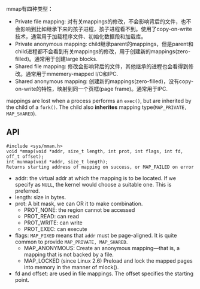 mmap有四种类型：
* Private file mapping: 对有关mappings的修改，不会影响背后的文件，也不会影响到比如继承下来的孩子进程，孩子进程看不到。使用了copy-on-write技术，通常用于加载程序文件、初始化数据段和加载库。
* Private anonymous mapping: child继承parent的mappings，但是parent和child进程都不会看到有关mappings的修改，用于创建新的mappings(zero-filled)。通常用于创建large blocks.
* Shared file mapping: 修改会影响背后的文件，其他继承的进程也会看得到修改。通常用于mmemery-mapped I/O和IPC.
* Shared anonymous mapping: 创建新的mappings(zero-filled)，没有copy-on-write的特性，映射到同一个页框(page frame)。通常用于IPC.

mappings are lost when a process performs an `exec()`, but are inherited by the child of a `fork()`. The child also **inherites** mapping type(`MAP_PRIVATE, MAP_SHARED`).

## API

```
#include <sys/mman.h>
void *mmap(void *addr, size_t length, int prot, int flags, int fd, off_t offset);
int munmap(void *addr, size_t length);
Returns starting address of mapping on success, or MAP_FAILED on error
```

* addr: the virtual addr at which the mapping is to be located. If we specify as `NULL`, the kernel would choose a suitable one. This is preferred.
* length: size in bytes.
* prot: A bit mask, we can OR it to make combination.
    * PROT_NONE: the region cannot be accessed
    * PROT_READ: can read
    * PROT_WRITE: can write
    * PROT_EXEC: can execute
* flags: `MAP_FIXED` means that `addr` must be page-aligned. It is quite common to provide `MAP_PRIVATE, MAP_SHARED`.
    * MAP_ANONYMOUS: Create an anonymous mapping—that is, a mapping that is not backed by a file.
    * MAP_LOCKED (since Linux 2.6) Preload and lock the mapped pages into memory in the manner of mlock().
* fd and offset: are used in file mappings. The offset specifies the starting point.